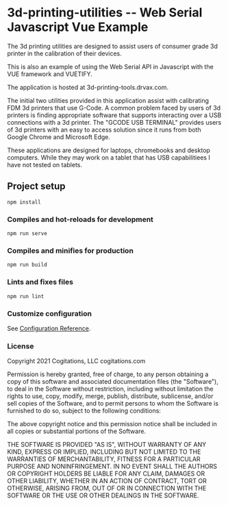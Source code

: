 # 3d-printing-utilities -- Web Serial Javascript Vue Example

The 3d printing utilities are designed to assist users of
consumer grade 3d printer in the calibration of their
devices.

This is also an example of using the Web Serial API in
Javascript with the VUE framework and VUETIFY. 

The application is hosted at 3d-printing-tools.drvax.com.

The initial two utilities provided in this application
assist with calibrating FDM 3d printers that use G-Code. A
common problem faced by users of 3d printers is finding
appropriate software that supports interacting over a USB
connections with a 3d printer. The "GCODE USB TERMINAL"
provides users of 3d printers with an easy to access
solution since it runs from both Google Chrome and Microsoft
Edge.

These applications are designed for laptops, chromebooks and
desktop computers. While they may work on a tablet that has
USB capabilitiees I have not tested on tablets.

## Project setup

```
npm install
```

### Compiles and hot-reloads for development

```
npm run serve
```

### Compiles and minifies for production

```
npm run build
```

### Lints and fixes files

```
npm run lint
```

### Customize configuration

See [Configuration Reference](https://cli.vuejs.org/config/).

### License

Copyright 2021 Cogitations, LLC
cogitations.com

Permission is hereby granted, free of charge, to any person obtaining a copy of this software and associated documentation files (the "Software"), to deal in the Software without restriction, including without limitation the rights to use, copy, modify, merge, publish, distribute, sublicense, and/or sell copies of the Software, and to permit persons to whom the Software is furnished to do so, subject to the following conditions:

The above copyright notice and this permission notice shall be included in all copies or substantial portions of the Software.

THE SOFTWARE IS PROVIDED "AS IS", WITHOUT WARRANTY OF ANY KIND, EXPRESS OR IMPLIED, INCLUDING BUT NOT LIMITED TO THE WARRANTIES OF MERCHANTABILITY, FITNESS FOR A PARTICULAR PURPOSE AND NONINFRINGEMENT. IN NO EVENT SHALL THE AUTHORS OR COPYRIGHT HOLDERS BE LIABLE FOR ANY CLAIM, DAMAGES OR OTHER LIABILITY, WHETHER IN AN ACTION OF CONTRACT, TORT OR OTHERWISE, ARISING FROM, OUT OF OR IN CONNECTION WITH THE SOFTWARE OR THE USE OR OTHER DEALINGS IN THE SOFTWARE.


